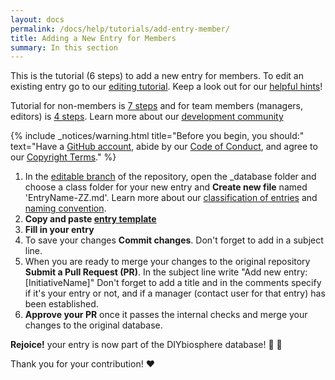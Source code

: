 ```yaml
---
layout: docs
permalink: /docs/help/tutorials/add-entry-member/
title: Adding a New Entry for Members
summary: In this section
---
```


This is the tutorial (6 steps) to add a new entry for members. To edit an existing entry go to our [editing tutorial]. Keep a look out for our [helpful hints]!

Tutorial for non-members is [7 steps] and for team members (managers, editors) is [4 steps]. Learn more about our [development community]



{% include _notices/warning.html title="Before you begin, you should:" text="Have a [GitHub account](https://github.com/join), abide by our [Code of Conduct](http://sphere.diybio.org/docs/about/coc/), and agree to our [Copyright Terms](http://sphere.diybio.org/docs/about/copyright/license/)." %}

1. In the [editable branch] of the repository, open the _database folder and choose a class folder for your new entry and **Create new file** named 'EntryName-ZZ.md'. Learn more about our [classification of entries] and [naming convention].
2. **Copy and paste [entry template]**
3. **Fill in your entry**
4. To save your changes **Commit changes**. Don't forget to add in a subject line.
5. When you are ready to merge your changes to the original repository **Submit a Pull Request (PR)**. In the subject line write "Add new entry: [InitiativeName]" Don't forget to add a title and in the comments specify if it's your entry or not, and if a manager (contact user for that entry) has been established.
6. **Approve your PR** once it passes the internal checks and merge your changes to the original database.


**Rejoice!** your entry is now part of the DIYbiosphere database! :clap: :clap:

Thank you for your contribution! :heart:

[editing tutorial]: /docs/help/tutorials/edit-entry-member
[helpful hints]: /docs/help/hints/
[editable branch]: https://github.com/DIYbiosphere/sphere/tree/editable
[7 steps]: /docs/help/tutorials/add-entry
[4 steps]: /docs/help/tutorials/add-entry-teams
[development community]: #
[entry template]: https://gist.githubusercontent.com/ahuacatl/954444c7f15a27190b0fd52e0021a58c/raw/91412b5ba78fb082b349776cf0a75d3c82f35da0/front-matter-template.md
[classification of entries]: #
[naming convention]: #
[installation]: /docs/help/install/
